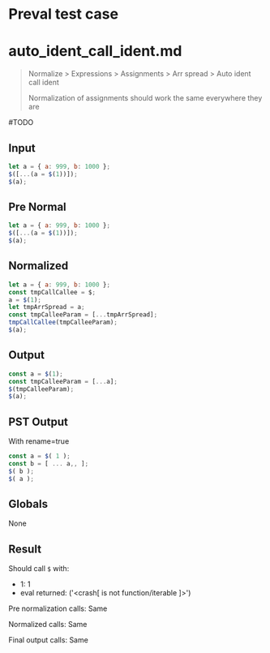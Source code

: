 # Preval test case

# auto_ident_call_ident.md

> Normalize > Expressions > Assignments > Arr spread > Auto ident call ident
>
> Normalization of assignments should work the same everywhere they are

#TODO

## Input

`````js filename=intro
let a = { a: 999, b: 1000 };
$([...(a = $(1))]);
$(a);
`````

## Pre Normal

`````js filename=intro
let a = { a: 999, b: 1000 };
$([...(a = $(1))]);
$(a);
`````

## Normalized

`````js filename=intro
let a = { a: 999, b: 1000 };
const tmpCallCallee = $;
a = $(1);
let tmpArrSpread = a;
const tmpCalleeParam = [...tmpArrSpread];
tmpCallCallee(tmpCalleeParam);
$(a);
`````

## Output

`````js filename=intro
const a = $(1);
const tmpCalleeParam = [...a];
$(tmpCalleeParam);
$(a);
`````

## PST Output

With rename=true

`````js filename=intro
const a = $( 1 );
const b = [ ... a,, ];
$( b );
$( a );
`````

## Globals

None

## Result

Should call `$` with:
 - 1: 1
 - eval returned: ('<crash[ <ref> is not function/iterable ]>')

Pre normalization calls: Same

Normalized calls: Same

Final output calls: Same
